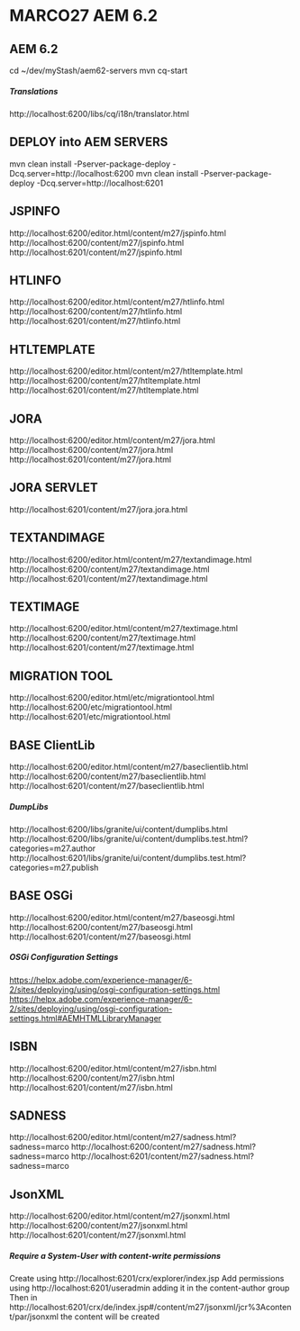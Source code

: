 # MARCO27 AEM 6.2

## AEM 6.2
cd ~/dev/myStash/aem62-servers
mvn cq-start

##### Translations
http://localhost:6200/libs/cq/i18n/translator.html

## DEPLOY into AEM SERVERS
mvn clean install -Pserver-package-deploy -Dcq.server=http://localhost:6200
mvn clean install -Pserver-package-deploy -Dcq.server=http://localhost:6201

## JSPINFO
http://localhost:6200/editor.html/content/m27/jspinfo.html
http://localhost:6200/content/m27/jspinfo.html
http://localhost:6201/content/m27/jspinfo.html

## HTLINFO
http://localhost:6200/editor.html/content/m27/htlinfo.html
http://localhost:6200/content/m27/htlinfo.html
http://localhost:6201/content/m27/htlinfo.html

## HTLTEMPLATE
http://localhost:6200/editor.html/content/m27/htltemplate.html
http://localhost:6200/content/m27/htltemplate.html
http://localhost:6201/content/m27/htltemplate.html

## JORA
http://localhost:6200/editor.html/content/m27/jora.html
http://localhost:6200/content/m27/jora.html
http://localhost:6201/content/m27/jora.html
## JORA SERVLET
http://localhost:6201/content/m27/jora.jora.html

## TEXTANDIMAGE
http://localhost:6200/editor.html/content/m27/textandimage.html
http://localhost:6200/content/m27/textandimage.html
http://localhost:6201/content/m27/textandimage.html

## TEXTIMAGE
http://localhost:6200/editor.html/content/m27/textimage.html
http://localhost:6200/content/m27/textimage.html
http://localhost:6201/content/m27/textimage.html

## MIGRATION TOOL
http://localhost:6200/editor.html/etc/migrationtool.html
http://localhost:6200/etc/migrationtool.html
http://localhost:6201/etc/migrationtool.html

## BASE ClientLib
http://localhost:6200/editor.html/content/m27/baseclientlib.html
http://localhost:6200/content/m27/baseclientlib.html
http://localhost:6201/content/m27/baseclientlib.html
##### DumpLibs
http://localhost:6200/libs/granite/ui/content/dumplibs.html
http://localhost:6200/libs/granite/ui/content/dumplibs.test.html?categories=m27.author
http://localhost:6201/libs/granite/ui/content/dumplibs.test.html?categories=m27.publish

## BASE OSGi
http://localhost:6200/editor.html/content/m27/baseosgi.html
http://localhost:6200/content/m27/baseosgi.html
http://localhost:6201/content/m27/baseosgi.html
##### OSGi Configuration Settings
https://helpx.adobe.com/experience-manager/6-2/sites/deploying/using/osgi-configuration-settings.html
https://helpx.adobe.com/experience-manager/6-2/sites/deploying/using/osgi-configuration-settings.html#AEMHTMLLibraryManager

## ISBN
http://localhost:6200/editor.html/content/m27/isbn.html
http://localhost:6200/content/m27/isbn.html
http://localhost:6201/content/m27/isbn.html

## SADNESS
http://localhost:6200/editor.html/content/m27/sadness.html?sadness=marco
http://localhost:6200/content/m27/sadness.html?sadness=marco
http://localhost:6201/content/m27/sadness.html?sadness=marco

## JsonXML
http://localhost:6200/editor.html/content/m27/jsonxml.html
http://localhost:6200/content/m27/jsonxml.html
http://localhost:6201/content/m27/jsonxml.html
##### Require a System-User with content-write permissions
Create using http://localhost:6201/crx/explorer/index.jsp
Add permissions using http://localhost:6201/useradmin adding it in the content-author group
Then in http://localhost:6201/crx/de/index.jsp#/content/m27/jsonxml/jcr%3Acontent/par/jsonxml the content will be created
